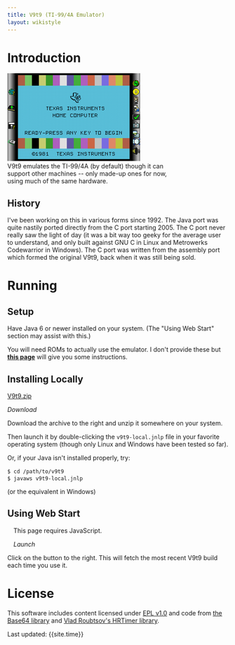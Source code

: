 ```yaml
---
title: V9t9 (TI-99/4A Emulator)
layout: wikistyle
---
```

 
Introduction
============

<div class='lookyhere' style='width:inherit'>
<a href='images/v9t9-window.png'>
<img alt="V9t9 image" src="images/v9t9-window_th.png" width='303' height='200'></img>
</a>
</div>
<div style='width:80%;'>
V9t9 emulates the TI-99/4A (by default) though it can support other
machines -- only made-up ones for now, using much of the same hardware.
</div>


History
-------- 

I've been working on this in various forms since 1992.  The Java port
was quite nastily ported directly from the C port starting 2005.  The C
port never really saw the light of day (it was a bit way too geeky for
the average user to understand, and only built against GNU C in Linux
and Metrowerks Codewarrior in Windows).  The C port was written from 
the assembly port which formed the original V9t9, back when it was 
still being sold.

Running
========

Setup
-----

Have Java 6 or newer installed on your system.  (The "Using Web Start" section may 
assist with this.)

You will need ROMs to actually use the emulator.  I don't provide these but 
**[this page](v9t9-roms.html)** will give you some instructions.


Installing Locally
--------------------

<div class='lookyhere'>
<a href="data/v9t9.zip">V9t9.zip</a>
<p>
<i>Download</i>
</p>
</div>

Download the archive to the right and unzip it somewhere on your system.


Then launch it by double-clicking the `v9t9-local.jnlp` file in your favorite operating system 
(though only Linux and Windows have been tested so far).

Or, if your Java isn't installed properly, try:

    $ cd /path/to/v9t9
    $ javaws v9t9-local.jnlp

(or the equivalent in Windows)

Using Web Start
--------------------

<div  class='lookyhere' style=' padding: 0em 1em;'>
<script type="text/javascript">
    var dir = location.href.substring(0, location.href.lastIndexOf('/')+1);
    var url = dir + "data/v9t9/v9t9-remote.jnlp";
    deployJava.launchButtonPNG = 'images/v9t9-webstart-button.png';
    deployJava.createWebStartLaunchButton(url, '1.6.0');
</script>
<noscript>This page requires JavaScript.</noscript>
<p>
<i>Launch</i>
</p>
</div>

Click on the button to the right.  This will fetch the most recent V9t9 build each time you use it.


License
=======

This software includes content licensed under [EPL v1.0](http://www.eclipse.org/legal/epl-v10.html) 
and code from [the Base64 library](http://iharder.net/base64) and 
[Vlad Roubtsov's HRTimer library](http://www.javaworld.com/javaworld/javaqa/2003-01/01-qa-0110-timing.html).



<div class="footer">
Last updated:  {{site.time}}
</div>

